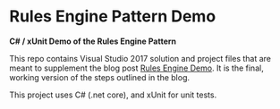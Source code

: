 # Rules Engine Pattern Demo
**C# / xUnit Demo of the Rules Engine Pattern**

This repo contains Visual Studio 2017 solution and project files that are meant to supplement the blog post [Rules Engine Demo](http://www.franksbrain.com).  It is the final, working version of the steps outlined in the blog.

This project uses C# (.net core), and xUnit for unit tests.
